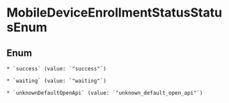 
# MobileDeviceEnrollmentStatusStatusEnum

## Enum


    * `success` (value: `"success"`)

    * `waiting` (value: `"waiting"`)

    * `unknownDefaultOpenApi` (value: `"unknown_default_open_api"`)




